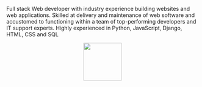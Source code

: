 Full stack Web developer with industry experience building websites and web applications. Skilled at delivery and maintenance of web software and accustomed to functioning within a team of top-performing developers and IT support experts. Highly experienced in Python, JavaScript, Django, HTML, CSS and SQL
<div id="header" align="center">
  <img src="https://cdn-images-1.medium.com/max/2600/0*PuscwCsUr09xZ0SJ.gif" width="100"/>
</div>
